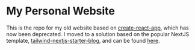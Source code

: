 # My Personal Website

This is the repo for my old website based on [create-react-app](https://create-react-app.dev), which has now been deprecated.
I moved to a solution based on the popular NextJS template, [tailwind-nextjs-starter-blog](https://github.com/timlrx/tailwind-nextjs-starter-blog), and can be found [here](https://github.com/atchox/website).
